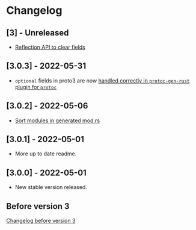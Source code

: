 # Changelog

## [3] - Unreleased

* [Reflection API to clear fields](https://github.com/stepancheg/rust-protobuf/pull/635)

## [3.0.3] - 2022-05-31

* `optional` fields in proto3 are now
  [handled correctly in `protoc-gen-rust` plugin for `protoc`](https://github.com/stepancheg/rust-protobuf/issues/625)

## [3.0.2] - 2022-05-06

* [Sort modules in generated mod.rs](https://github.com/stepancheg/rust-protobuf/issues/621)

## [3.0.1] - 2022-05-01

* More up to date readme.

## [3.0.0] - 2022-05-01

* New stable version released.

## Before version 3

[Changelog before version 3](CHANGELOG-before-3.md)
